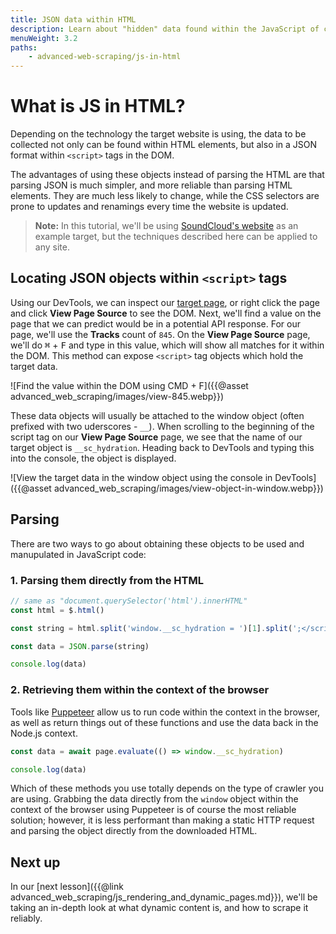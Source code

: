```yaml
---
title: JSON data within HTML
description: Learn about "hidden" data found within the JavaScript of certain pages, which can increase the scraper reliability and improve your development experience.
menuWeight: 3.2
paths:
    - advanced-web-scraping/js-in-html
---
```


# What is JS in HTML?

Depending on the technology the target website is using, the data to be collected not only can be found within HTML elements, but also in a JSON format within `<script>` tags in the DOM.

The advantages of using these objects instead of parsing the HTML are that parsing JSON is much simpler, and more reliable than parsing HTML elements. They are much less likely to change, while the CSS selectors are prone to updates and renamings every time the website is updated.

> **Note:** In this tutorial, we'll be using [SoundCloud's website](https://soundcloud.com) as an example target, but the techniques described here can be applied to any site.

## [](#locating-json-in-html) Locating JSON objects within `<script>` tags

Using our DevTools, we can inspect our [target page](https://soundcloud.com/tiesto/tracks), or right click the page and click **View Page Source** to see the DOM. Next, we'll find a value on the page that we can predict would be in a potential API response. For our page, we'll use the **Tracks** count of `845`. On the **View Page Source** page, we'll do <kbd>⌘</kbd> + <kbd>F</kbd> and type in this value, which will show all matches for it within the DOM. This method can expose `<script>` tag objects which hold the target data.

![Find the value within the DOM using CMD + F]({{@asset advanced_web_scraping/images/view-845.webp}})

These data objects will usually be attached to the window object (often prefixed with two uderscores - `__`). When scrolling to the beginning of the script tag on our **View Page Source** page, we see that the name of our target object is `__sc_hydration`. Heading back to DevTools and typing this into the console, the object is displayed.

![View the target data in the window object using the console in DevTools]({{@asset advanced_web_scraping/images/view-object-in-window.webp}})

## [](#parsing-objects) Parsing

There are two ways to go about obtaining these objects to be used and manupulated in JavaScript code:

### 1. Parsing them directly from the HTML

```JavaScript
// same as "document.querySelector('html').innerHTML"
const html = $.html()

const string = html.split('window.__sc_hydration = ')[1].split(';</script>')[0]

const data = JSON.parse(string)

console.log(data)
```

### 2. Retrieving them within the context of the browser

Tools like [Puppeteer](https://github.com/puppeteer/puppeteer) allow us to run code within the context in the browser, as well as return things out of these functions and use the data back in the Node.js context.

```JavaScript
const data = await page.evaluate(() => window.__sc_hydration)

console.log(data)
```

Which of these methods you use totally depends on the type of crawler you are using. Grabbing the data directly from the `window` object within the context of the browser using Puppeteer is of course the most reliable solution; however, it is less performant than making a static HTTP request and parsing the object directly from the downloaded HTML.

## [](#next) Next up

In our [next lesson]({{@link advanced_web_scraping/js_rendering_and_dynamic_pages.md}}), we'll be taking an in-depth look at what dynamic content is, and how to scrape it reliably.


